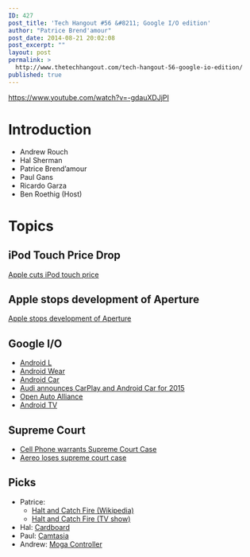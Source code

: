 ```yaml
---
ID: 427
post_title: 'Tech Hangout #56 &#8211; Google I/O edition'
author: "Patrice Brend'amour"
post_date: 2014-08-21 20:02:08
post_excerpt: ""
layout: post
permalink: >
  http://www.thetechhangout.com/tech-hangout-56-google-io-edition/
published: true
---
```

https://www.youtube.com/watch?v=-gdauXDJjPI

<h1>Introduction</h1>

<ul>
<li>Andrew Rouch</li>
<li>Hal Sherman</li>
<li>Patrice Brend’amour</li>
<li>Paul Gans</li>
<li>Ricardo Garza</li>
<li>Ben Roethig (Host)</li>
</ul>

<h1>Topics</h1>

<h2>iPod Touch Price Drop</h2>

<p><a href="http://geekbeat.tv/apple-cuts-ipod-touch-price/">Apple cuts iPod touch price</a></p>

<h2>Apple stops development of Aperture</h2>

<p><a href="http://www.loopinsight.com/2014/06/27/apple-stops-development-of-aperture/">Apple stops development of Aperture</a></p>

<h2>Google I/O</h2>

<ul>
<li><a href="http://geekbeat.tv/google-io-2014-previews-android-5/">Android L</a></li>
<li><a href="http://geekbeat.tv/google-io-2014-previews-android-5/">Android Wear</a></li>
<li><a href="http://geekbeat.tv/google-io-2014-previews-android-5/">Android Car</a></li>
<li><a href="http://www.tuaw.com/2014/06/27/audi-announces-carplay-for-2015/">Audi announces CarPlay and Android Car for 2015</a></li>
<li><a href="http://www.openautoalliance.net/#about">Open Auto Alliance</a></li>
<li><a href="http://geekbeat.tv/google-io-2014-previews-android-5/">Android TV</a></li>
</ul>

<h2>Supreme Court</h2>

<ul>
<li><a href="http://www.washingtonpost.com/national/supreme-court-police-must-get-warrants-for-most-cellphone-searches/2014/06/25/e2ff1326-fc6b-11e3-8176-f2c941cf35f1_story.html">Cell Phone warrants Supreme Court Case</a></li>
<li><a href="http://www.theverge.com/2014/6/25/5801052/aereo-supreme-court-ruling">Aereo loses supreme court case</a></li>
</ul>

<h2>Picks</h2>

<ul>
<li>Patrice: 

<ul>
<li><a href="http://en.wikipedia.org/wiki/Halt_and_Catch_Fire">Halt and Catch Fire (Wikipedia)</a></li>
<li><a href="http://www.amctv.com/shows/halt-and-catch-fire">Halt and Catch Fire (TV show)</a></li>
</ul></li>
<li>Hal: <a href="https://developers.google.com/cardboard/">Cardboard</a></li>
<li>Paul: <a href="http://www.techsmith.com/camtasia.html">Camtasia</a></li>
<li>Andrew: <a href="http://www.mogaanywhere.com/controllers/heropower">Moga Controller</a></li>
</ul>